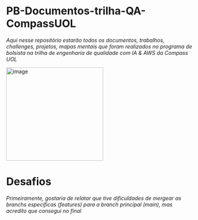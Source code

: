 # PB-Documentos-trilha-QA-CompassUOL
*Aqui nesse repositório estarão todos os documentos, trabalhos, challenges, projetos, mapas mentais que foram realizados no programa de bolsista na trilha de engenharia de qualidade com IA & AWS da Compass UOL*

<img width="260" height="250" alt="image" src="https://github.com/user-attachments/assets/aa42f8c6-cbc9-4a2c-ba14-f818f21dda36" />


# Desafios
*Primeiramente, gostaria de relatar que tive dificuldades de mergear as branchs específicas (features) para a branch principal (main), mas acredito que consegui no final*
